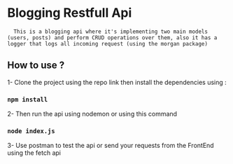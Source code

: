 # Blogging Restfull Api

      This is a blogging api where it's implementing two main models (users, posts) and perform CRUD operations over them, also it has a logger that logs all incoming request (using the morgan package)

## How to use ?

 1- Clone the project using the repo link then install the dependencies using :

### `npm install`

2- Then run the api using nodemon or using this command

### `node index.js`

3- Use postman to test the api or send your requests from the FrontEnd using the fetch api
